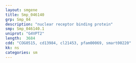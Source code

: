 ```yaml
---
layout: smgene
title: Smp_046140
grp: Smp_04
description: "nuclear receptor binding protein"
smp: Smp_046140.1
uniprot: "G4VPT2"
length:  3684
cdd: "COG0515, cd13984, cl21453, pfam00069, smart00220"
kk: ns
categories: sm
---
```

